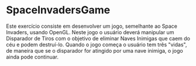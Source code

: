 # SpaceInvadersGame
Este exercício consiste em desenvolver um jogo, semelhante ao Space Invaders, usando OpenGL. Neste jogo o usuário deverá manipular um Disparador de Tiros com o objetivo de eliminar Naves Inimigas que caem do céu e podem destruí-lo. Quando o jogo começa o usuário tem três "vidas", de maneira que se o disparador for atingido por uma nave inimiga, o jogo ainda pode continuar.
